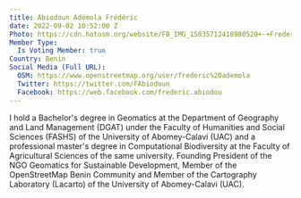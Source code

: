 ```yaml
---
title: Abiodoun Adémola Frédéric
date: 2022-09-02 10:52:00 Z
Photo: https://cdn.hotosm.org/website/FB_IMG_15835712418980520+-+Frederic+Abiodoun.jpg
Member Type:
  Is Voting Member: true
Country: Benin
Social Media (Full URL):
  OSM: https://www.openstreetmap.org/user/frederic%20ademola
  Twitter: https://twitter.com/FAbiodoun
  Facebook: https://web.facebook.com/frederic.abiodou
---
```


I hold a Bachelor's degree in Geomatics at the Department of Geography and Land Management (DGAT) under the Faculty of Humanities and Social Sciences (FASHS) of the University of Abomey-Calavi (UAC) and a professional master's degree in Computational Biodiversity at the Faculty of Agricultural Sciences of the same university. Founding President of the NGO Geomatics for Sustainable Development, Member of the OpenStreetMap Benin Community and Member of the Cartography Laboratory (Lacarto) of the University of Abomey-Calavi (UAC).

